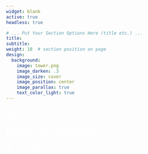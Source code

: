 ```yaml
---
widget: blank
active: true
headless: true

# ... Put Your Section Options Here (title etc.) ...
title: 
subtitle:
weight: 10  # section position on page
design:
  background:
    image: tower.png
    image_darken: .3
    image_size: cover
    image_position: center
    image_parallax: true
    text_color_light: true
---
```


<p  id="left"><p style="color:white; font-size:30px; padding: 0px 0px 0px 0px">Statistics, <br> Data Visualization,<br> &amp; Code </p></p>


